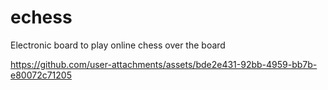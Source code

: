 # echess

Electronic board to play online chess over the board


https://github.com/user-attachments/assets/bde2e431-92bb-4959-bb7b-e80072c71205

